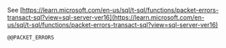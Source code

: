 See [https://learn.microsoft.com/en-us/sql/t-sql/functions/packet-errors-transact-sql?view=sql-server-ver16](https://learn.microsoft.com/en-us/sql/t-sql/functions/packet-errors-transact-sql?view=sql-server-ver16)
```
@@PACKET_ERRORS
```
